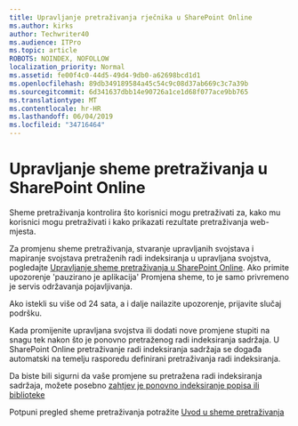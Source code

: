 ```yaml
---
title: Upravljanje pretraživanja rječnika u SharePoint Online
ms.author: kirks
author: Techwriter40
ms.audience: ITPro
ms.topic: article
ROBOTS: NOINDEX, NOFOLLOW
localization_priority: Normal
ms.assetid: fe00f4c0-44d5-49d4-9db0-a62698bcd1d1
ms.openlocfilehash: 89db349189584a45c54c9c08d37ab669c3c7a39b
ms.sourcegitcommit: 6d341637dbb14e90726a1ce1d68f077ace9bb765
ms.translationtype: MT
ms.contentlocale: hr-HR
ms.lasthandoff: 06/04/2019
ms.locfileid: "34716464"
---
```

# <a name="manage-search-schema-in-sharepoint-online"></a>Upravljanje sheme pretraživanja u SharePoint Online

Sheme pretraživanja kontrolira što korisnici mogu pretraživati za, kako mu korisnici mogu pretraživati i kako prikazati rezultate pretraživanja web-mjesta. 

Za promjenu sheme pretraživanja, stvaranje upravljanih svojstava i mapiranje svojstava pretraženih radi indeksiranja u upravljana svojstva, pogledajte [Upravljanje sheme pretraživanja u SharePoint Online](https://docs.microsoft.com/en-us/sharepoint/manage-search-schema). Ako primite upozorenje 'pauzirano je aplikacija' Promjena sheme, to je samo privremeno je servis održavanja pojavljivanja. 

Ako istekli su više od 24 sata, a i dalje nailazite upozorenje, prijavite slučaj podršku.

Kada promijenite upravljana svojstva ili dodati nove promjene stupiti na snagu tek nakon što je ponovno pretraženog radi indeksiranja sadržaja. U SharePoint Online pretraživanje radi indeksiranja sadržaja se događa automatski na temelju rasporedu definirani pretraživanja radi indeksiranja.

Da biste bili sigurni da vaše promjene su pretražena radi indeksiranja sadržaja, možete posebno [zahtjev je ponovno indeksiranje popisa ili biblioteke](https://docs.microsoft.com/en-us/sharepoint/manage-search-schema#request-re-indexing-of-a-document-library-or-list) 

Potpuni pregled sheme pretraživanja potražite [Uvod u sheme pretraživanja](https://blogs.technet.microsoft.com/tothesharepoint/2012/11/25/introducing-search-schema-for-sharepoint-2013/) 

